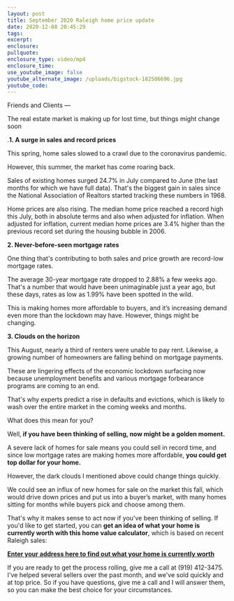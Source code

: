 ```yaml
---
layout: post
title: September 2020 Raleigh home price update
date: 2020-12-08 20:45:29
tags:
excerpt:
enclosure:
pullquote:
enclosure_type: video/mp4
enclosure_time:
use_youtube_image: false
youtube_alternate_image: /uploads/bigstock-182506696.jpg
youtube_code:
---
```


Friends and Clients —

The real estate market is making up for lost time, but things might change soon

.**1\. A surge in sales and record prices**

This spring, home sales slowed to a crawl due to the coronavirus pandemic.

However, this summer, the market has come roaring back.

Sales of existing homes surged 24.7% in July compared to June (the last months for which we have full data). That's the biggest gain in sales since the National Association of Realtors started tracking these numbers in 1968.

Home prices are also rising. The median home price reached a record high this July, both in absolute terms and also when adjusted for inflation. When adjusted for inflation, current median home prices are 3.4% higher than the previous record set during the housing bubble in 2006.

**2\. Never-before-seen mortgage rates**

One thing that's contributing to both sales and price growth are record-low mortgage rates.

The average 30-year mortgage rate dropped to 2.88% a few weeks ago. That's a number that would have been unimaginable just a year ago, but these days, rates as low as 1.99% have been spotted in the wild.

This is making homes more affordable to buyers, and it’s increasing demand even more than the lockdown may have. However, things might be changing.&nbsp;

**3\. Clouds on the horizon**

This August, nearly a third of renters were unable to pay rent. Likewise, a growing number of homeowners are falling behind on mortgage payments.

These are lingering effects of the economic lockdown surfacing now because unemployment benefits and various mortgage forbearance programs are coming to an end.

That's why experts predict a rise in defaults and evictions, which is likely to wash over the entire market in the coming weeks and months.

What does this mean for you?

Well,**&nbsp;if you have been thinking of selling, now might be a golden moment.**

A severe lack of homes for sale means you could sell in record time, and since low mortgage rates are making homes more affordable,&nbsp;**you could get top dollar for your home.**

However, the dark clouds I mentioned above could change things quickly.

We could see an influx of new homes for sale on the market this fall, which would drive down prices and put us into a buyer’s market, with many homes sitting for months while buyers pick and choose among them.

That's why it makes sense to act now if you've been thinking of selling. If you'd like to get started, you can&nbsp;**get an idea of what your home is currently worth with this home value calculator**, which is based on recent Raleigh sales:

[**Enter your address here to find out what your home is currently worth**](https://www.searchhomesinraleigh.com/homevalue/value)

If you are ready to get the process rolling, give me a call at (919) 412-3475. I've helped several sellers over the past month, and we've sold quickly and at top price. So if you have questions, give me a call and I will answer them, so you can make the best choice for your circumstances.
